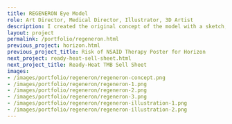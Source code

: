 ```yaml
---
title: REGENERON Eye Model
role: Art Director, Medical Director, Illustrator, 3D Artist
description: I created the original concept of the model with a sketch, which was then translated into a digital rendering (seen below). Once the project was approved, I created the final 3D anatomy in Maya and Zbrush, decorated the anatomy, completed final artwork for the overlay cards and worked with the client to reference the 5 most common retinal diseases. This model is a cross sectional view of healthy ocular anatomy. Overlay cards housed in the base are placed over the eye and contain imagery that shows macro and micro views of five common retinal diseases. Topics include dry age-related macular degeneration, wet age-related macular degeneration, diabetic retinopathy and diabetic macular edema, central retinal vein occlusion, and branch retinal vein occlusion.
layout: project
permalink: /portfolio/regeneron.html
previous_project: horizon.html
previous_project_title: Risk of NSAID Therapy Poster for Horizon
next_project: ready-heat-sell-sheet.html
next_project_title: Ready-Heat TMB Sell Sheet
images:
- /images/portfolio/regeneron/regeneron-concept.png
- /images/portfolio/regeneron/regeneron-1.png
- /images/portfolio/regeneron/regeneron-2.png
- /images/portfolio/regeneron/regeneron-3.png
- /images/portfolio/regeneron/regeneron-illustration-1.png
- /images/portfolio/regeneron/regeneron-illustration-2.png
---
```

